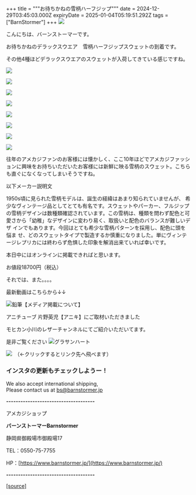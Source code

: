 +++
title = """お待ちかねの雪柄ハーフジップ"""
date = 2024-12-29T03:45:03.000Z
expiryDate = 2025-01-04T05:19:51.292Z
tags = ["BarnStormer"]
+++
[![](https://stat.ameba.jp/user_images/20231023/16/barnstormer-go/b2/03/p/o0420015015354743273.png)](https://ameblo.jp/barnstormer-go/entry-12825670498.html)

こんにちは、バーンストーマーです。

お待ちかねのデラックスウエア　雪柄ハーフジップスウェットの到着です。

その他4種ほどデラックスウエアのスウェットが入荷してきている感じですね。

[![](https://stat.ameba.jp/user_images/20241229/12/barnstormer-go/71/30/j/o0466070015526998183.jpg)](https://stat.ameba.jp/user_images/20241229/12/barnstormer-go/71/30/j/o0466070015526998183.jpg)

[![](https://stat.ameba.jp/user_images/20241229/12/barnstormer-go/4c/96/j/o0800080015526997808.jpg)](https://stat.ameba.jp/user_images/20241229/12/barnstormer-go/4c/96/j/o0800080015526997808.jpg)

[![](https://stat.ameba.jp/user_images/20241229/12/barnstormer-go/14/ee/j/o0800080015526997810.jpg)](https://stat.ameba.jp/user_images/20241229/12/barnstormer-go/14/ee/j/o0800080015526997810.jpg)

[![](https://stat.ameba.jp/user_images/20241229/12/barnstormer-go/88/fe/j/o0800080015526997811.jpg)](https://stat.ameba.jp/user_images/20241229/12/barnstormer-go/88/fe/j/o0800080015526997811.jpg)

[![](https://stat.ameba.jp/user_images/20241229/12/barnstormer-go/e4/d8/j/o0800080015526997813.jpg)](https://stat.ameba.jp/user_images/20241229/12/barnstormer-go/e4/d8/j/o0800080015526997813.jpg)

[![](https://stat.ameba.jp/user_images/20241229/12/barnstormer-go/2a/c1/j/o0800080015526998476.jpg)](https://stat.ameba.jp/user_images/20241229/12/barnstormer-go/2a/c1/j/o0800080015526998476.jpg)

[![](https://stat.ameba.jp/user_images/20241229/12/barnstormer-go/7b/64/j/o0800080015526998471.jpg)](https://stat.ameba.jp/user_images/20241229/12/barnstormer-go/7b/64/j/o0800080015526998471.jpg)

[![](https://stat.ameba.jp/user_images/20241229/12/barnstormer-go/f5/cb/j/o0800080015526998474.jpg)](https://stat.ameba.jp/user_images/20241229/12/barnstormer-go/f5/cb/j/o0800080015526998474.jpg)

往年のアメカジファンのお客様には懐かしく、ここ10年ほどでアメカジファッションに興味をお持ちいただいたお客様には新鮮に映る雪柄のスウェット。こちらも直ぐになくなってしまいそうですね。

以下メーカー説明文

1950s頃に見られた雪柄モデルは、誕生の経緯はあまり知られていませんが、 希少なヴィンテージ品としてとても有名です。スウェットやパーカー、フルジップの雪柄デザインは数種類確認されています。この雪柄は、種類を問わず配色と可 愛さから「幼稚」なデザインに変わり易く、取扱いと配色のバランスが難しいデザ インでもあります。今回はとても希少な雪柄パターンを採用し、配色に頭を悩ま せ、どのスウェットタイプで製造するか慎重になりました。単にヴィンテージレプリカには終わらず危惧した印象を解消出来ていれば幸いです。

本日中にはオンラインに掲載できればと思います。

お値段18700円（税込）

それでは、また。。。。

最新動画はこちらから↓↓

![鉛筆](https://stat100.ameba.jp/blog/ucs/img/char/char3/519.png)【メディア掲載について】

アニチューブ 片野英児【アニキ】にご取材いただきました

モヒカン小川のレザーチャンネルにてご紹介いただいてます。

是非ご覧ください ![グラサンハート](https://stat100.ameba.jp/blog/ucs/img/char/char3/148.png)

[![](https://stat.ameba.jp/user_images/20230412/16/barnstormer-go/6a/23/p/o0108010815269242493.png)](https://www.instagram.com/barnstormer_daily/)　（←クリックするとリンク先へ飛べます）

### インスタの更新もチェックしようー！

We also accept international shipping,  
Please contact us at bs@barnstormer.jp

**\-------------------------------------**

アメカジショップ

**バーンストーマーBarnstormer**

静岡県御殿場市御殿場17

TEL：0550-75-7755

HP：[https://www.barnstormer.jp/](https://www.barnstormer.jp/)

**\-------------------------------------**

[[source]](https://ameblo.jp/barnstormer-go/entry-12880397543.html)
